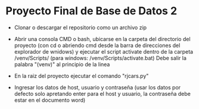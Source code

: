 # Proyecto Final de Base de Datos 2

- Clonar o descargar el repositorio como un archivo zip

- Abrir una consola CMD o bash, ubicarse en la carpeta del directorio del proyecto (con cd o abriendo cmd desde la barra de direcciones del explorador de wnidows) y ejecutar el script activate dentro de la carpeta /venv/Scripts/ (para windows: /venv/Scripts/activate.bat) Debe salir la palabra "(venv)" al principio de la linea

- En la raiz del proyecto ejecutar el comando "rjcars.py"

- Ingresar los datos de host, usuario y contraseña (usar los datos por defecto solo apretando enter para el host y usuario, la contraseña debe estar en el documento word)
